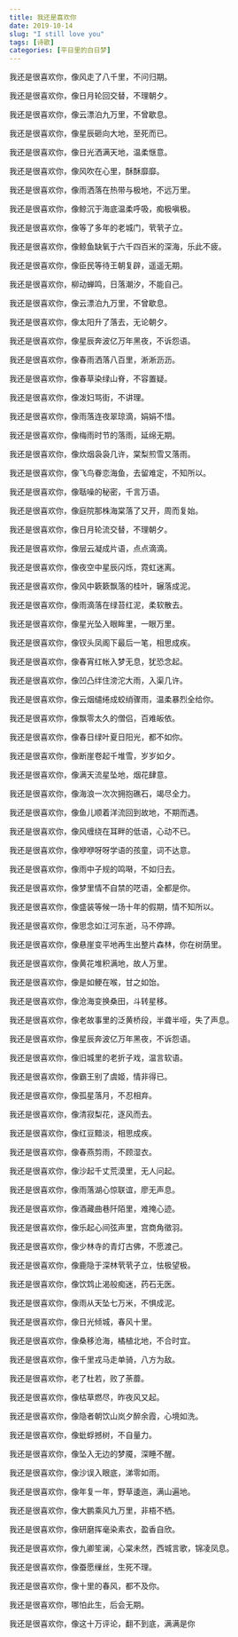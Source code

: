```yaml
---
title: 我还是喜欢你
date: 2019-10-14
slug: "I still love you"
tags: [诗歌]
categories: [平日里的白日梦]
---
```


我还是很喜欢你，像风走了八千里，不问归期。

我还是很喜欢你，像日月轮回交替，不理朝夕。

我还是很喜欢你，像云漂泊九万里，不曾歇息。

我还是很喜欢你，像星辰砸向大地，至死而已。

我还是很喜欢你，像日光洒满天地，温柔惬意。

我还是很喜欢你，像风吹在心里，酥酥靡靡。

我还是很喜欢你，像雨洒落在热带与极地，不远万里。

我还是很喜欢你，像鲸沉于海底温柔呼吸，痴极嗔极。

我还是很喜欢你，像等了多年的老城门，茕茕孑立。

我还是很喜欢你，像鲸鱼缺氧于六千四百米的深海，乐此不疲。


我还是很喜欢你，像臣民等待王朝复辟，遥遥无期。

我还是很喜欢你，柳动蝉鸣，日落潮汐，不能自己。

我还是很喜欢你，像云漂泊九万里，不曾歇息。

我还是很喜欢你，像太阳升了落去，无论朝夕。

我还是很喜欢你，像星辰奔波亿万年黑夜，不诉怨语。

我还是很喜欢你，像春雨洒落八百里，淅淅沥沥。

我还是很喜欢你，像春草染绿山脊，不容置疑。

我还是很喜欢你，像泼妇骂街，不讲理。

我还是很喜欢你，像雨落连夜翠琼滴，娟娟不惜。

我还是很喜欢你，像梅雨时节的落雨，延绵无期。


我还是很喜欢你，像炊烟袅袅几许，棠梨煎雪又落雨。

我还是很喜欢你，像飞鸟眷恋海鱼，去留难定，不知所以。

我还是很喜欢你，像聒噪的秘密，千言万语。

我还是很喜欢你，像庭院那株海棠落了又开，周而复始。

我还是很喜欢你，像日月轮流交替，不理朝夕。

我还是很喜欢你，像层云凝成片语，点点滴滴。

我还是很喜欢你，像夜空中星辰闪烁，霓虹迷离。

我还是很喜欢你，像风中簌簌飘落的桂叶，辗落成泥。

我还是很喜欢你，像雨滴落在绿苔红泥，柔软散去。

我还是很喜欢你，像星光坠入眼眸里，一眼万里。


我还是很喜欢你，像钗头凤阁下最后一笔，相思成疾。

我还是很喜欢你，像春宵红帐入梦无息，犹恐念起。

我还是很喜欢你，像凹凸绊住滂沱大雨，入渠几许。

我还是很喜欢你，像云烟缱绻成蛟绡骤雨，温柔暴烈全给你。

我还是很喜欢你，像飘零太久的僧侣，百难皈依。

我还是很喜欢你，像春日绿叶夏日阳光，都不如你。

我还是很喜欢你，像断崖卷起千堆雪，岁岁如夕。

我还是很喜欢你，像满天流星坠地，烟花肆意。

我还是很喜欢你，像海浪一次次拥抱礁石，竭尽全力。

我还是很喜欢你，像鱼儿顺着洋流回到故地，不期而遇。

我还是很喜欢你，像风缠绕在耳畔的低语，心动不已。

我还是很喜欢你，像咿咿呀呀学语的孩童，词不达意。

我还是很喜欢你，像雨中子规的鸣啭，不如归去。

我还是很喜欢你，像梦里情不自禁的呓语，全都是你。

我还是很喜欢你，像盛装等候一场十年的假期，情不知所以。

我还是很喜欢你，像思念如江河东逝，马不停蹄。

我还是很喜欢你，像悬崖变平地再生出整片森林，你在树荫里。

我还是很喜欢你，像黄花堆积满地，故人万里。


我还是很喜欢你，像是如鲠在喉，甘之如饴。

我还是很喜欢你，像沧海变换桑田，斗转星移。

我还是很喜欢你，像老故事里的泛黄桥段，半聋半哑，失了声息。

我还是很喜欢你，像星辰奔波亿万年黑夜，不诉怨语。

我还是很喜欢你，像旧城里的老折子戏，温言软语。

我还是很喜欢你，像霸王别了虞姬，情非得已。

我还是很喜欢你，像孤星落月，不忍相弃。

我还是很喜欢你，像清寂梨花，逐风而去。

我还是很喜欢你，像红豆黯淡，相思成疾。


我还是很喜欢你，像春燕剪雨，不顾湿衣。

我还是很喜欢你，像沙起千丈荒漠里，无人问起。

我还是很喜欢你，像雨落湖心惊联谊，廖无声息。

我还是很喜欢你，像酒藏曲巷阡陌里，难掩心迹。

我还是很喜欢你，像乐起心间弦声里，宫商角徵羽。

我还是很喜欢你，像少林寺的青灯古佛，不愿渡己。

我还是很喜欢你，像鹿隐于深林茕茕孑立，怯极望极。

我还是很喜欢你，像饮鸩止渴般痴迷，药石无医。

我还是很喜欢你，像雨从天坠七万米，不惧成泥。

我还是很喜欢你，像日光倾城，春风十里。



我还是很喜欢你，像桑移沧海，橘植北地，不合时宜。

我还是很喜欢你，像千里戎马走单骑，八方为敌。

我还是很喜欢你，老了杜若，败了荼蘼。

我还是很喜欢你，像枯草燃尽，昨夜风又起。

我还是很喜欢你，像隐者朝饮山岚夕醉余霞，心境如洗。

我还是很喜欢你，像蚍蜉撼树，不自量力。

我还是很喜欢你，像坠入无边的梦魇，深睡不醒。

我还是很喜欢你，像沙误入眼底，涕零如雨。

我还是很喜欢你，像年复一年，野草逶迤，满山遍地。

我还是很喜欢你，像大鹏乘风九万里，非梧不栖。



我还是很喜欢你，像研磨挥毫染素衣，盈香自欣。

我还是很喜欢你，像九卿笙澜，心棠未然，西城言歌，锦凌凤息。

我还是很喜欢你，像蚕愿缫丝，生死不理。

我还是很喜欢你，像十里的春风，都不及你。

我还是很喜欢你，哪怕此生，后会无期。

我还是很喜欢你，像这十万评论，翻不到底，满满是你  

